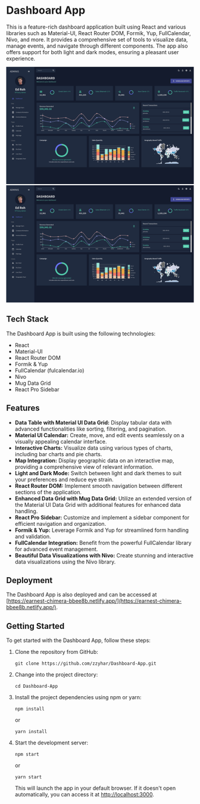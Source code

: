 # Dashboard App

This is a feature-rich dashboard application built using React and various libraries such as Material-UI, React Router DOM, Formik, Yup, FullCalendar, Nivo, and more. It provides a comprehensive set of tools to visualize data, manage events, and navigate through different components. The app also offers support for both light and dark modes, ensuring a pleasant user experience.

![Dark Mode](./images/Screen%20Shot%202023-07-08%20at%203.33.42%20PM.png)
![Light Mode](./images/Screen%20Shot%202023-07-08%20at%203.33.42%20PM.png)

## Tech Stack

The Dashboard App is built using the following technologies:

- React
- Material-UI
- React Router DOM
- Formik & Yup
- FullCalendar (fulcalendar.io)
- Nivo
- Mug Data Grid
- React Pro Sidebar

## Features

- **Data Table with Material UI Data Grid:** Display tabular data with advanced functionalities like sorting, filtering, and pagination.
- **Material UI Calendar:** Create, move, and edit events seamlessly on a visually appealing calendar interface.
- **Interactive Charts:** Visualize data using various types of charts, including bar charts and pie charts.
- **Map Integration:** Display geographic data on an interactive map, providing a comprehensive view of relevant information.
- **Light and Dark Mode:** Switch between light and dark themes to suit your preferences and reduce eye strain.
- **React Router DOM:** Implement smooth navigation between different sections of the application.
- **Enhanced Data Grid with Mug Data Grid:** Utilize an extended version of the Material UI Data Grid with additional features for enhanced data handling.
- **React Pro Sidebar:** Customize and implement a sidebar component for efficient navigation and organization.
- **Formik & Yup:** Leverage Formik and Yup for streamlined form handling and validation.
- **FullCalendar Integration:** Benefit from the powerful FullCalendar library for advanced event management.
- **Beautiful Data Visualizations with Nivo:** Create stunning and interactive data visualizations using the Nivo library.

## Deployment

The Dashboard App is also deployed and can be accessed at [https://earnest-chimera-bbee8b.netlify.app/](https://earnest-chimera-bbee8b.netlify.app/).

## Getting Started

To get started with the Dashboard App, follow these steps:

1. Clone the repository from GitHub:

   ```
   git clone https://github.com/zzyhar/Dashboard-App.git
   ```

2. Change into the project directory:

   ```
   cd Dashboard-App
   ```

3. Install the project dependencies using npm or yarn:

   ```
   npm install
   ```

   or

   ```
   yarn install
   ```

4. Start the development server:

   ```
   npm start
   ```

   or

   ```
   yarn start
   ```

   This will launch the app in your default browser. If it doesn't open automatically, you can access it at [http://localhost:3000](http://localhost:3000).
